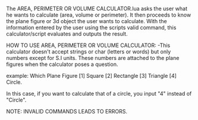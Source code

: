 The AREA, PERIMETER OR VOLUME CALCULATOR.lua asks the user what he wants to calculate (area, volume or perimeter).
It then proceeds to know the plane figure or 3d object the user wants to calculate.
With the information entered by the user using the scripts valid command, this calculator/script evaluates and outputs the result.

 
 HOW TO USE AREA, PERIMETER OR VOLUME CALCULATOR:
 -This calculator doesn't accept strings or char (letters or words) but only numbers except for S.I units. These numbers are attached to the plane figures when the calculator poses a question.

 example: Which Plane Figure 
 [1] Square 
 [2] Rectangle 
 [3] Triangle 
 [4] Circle.

 In this case, if you want to calculate that of a circle, you input "4" instead of "Circle".
 
 NOTE: INVALID COMMANDS LEADS TO ERRORS.
 
 
